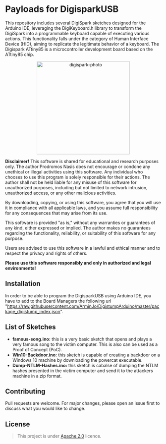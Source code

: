 # Payloads for DigisparkUSB

This repository includes several DigiSpark sketches designed for the Arduino IDE, leveraging the DigiKeyboard.h library to transform the DigiSpark into a programmable keyboard capable of executing various actions. This functionality falls under the category of Human Interface Device (HID), aiming to replicate the legitimate behavior of a keyboard. The Digispark ATtiny85 is a microcontroller development board based on the ATtiny85 chip.

<p align=center>
<img src="https://www.bifelectronic.com/5523-large_default/ard-digispark.jpg" alt="digispark-photo" width=300px>
</p>

**Disclaimer!**
This software is shared for educational and research purposes only. The author Prodromos Nasis does not encourage or condone any unethical or illegal activities using this software. Any individual who chooses to use this program is solely responsible for their actions. The author shall not be held liable for any misuse of this software for unauthorized purposes, including but not limited to network intrusion, unauthorized access, or any other malicious activities.

By downloading, copying, or using this software, you agree that you will use it in compliance with all applicable laws, and you assume full responsibility for any consequences that may arise from its use.

This software is provided "as is," without any warranties or guarantees of any kind, either expressed or implied. The author makes no guarantees regarding the functionality, reliability, or suitability of this software for any purpose.

Users are advised to use this software in a lawful and ethical manner and to respect the privacy and rights of others.

**Please use this software responsibly and only in authorized and legal environments!**

## Installation

In order to be able to program the DigisparkUSB using Arduino IDE, you have to add to the Board Managers the following url "https://raw.githubusercontent.com/ArminJo/DigistumpArduino/master/package_digistump_index.json".

## List of Sketches

- **famous-song.ino:** this is a very basic sketch that opens and plays a very famous song to the victim computer. This is also can be used as a Proof of Concept (PoC).
- **Win10-Backdoor.ino:** this sketch is capable of creating a backdoor on a Windows 10 machine by downloading the powercat executable.
- **Dump-NTLM-Hashes.ino:** this sketch is cabalse of dumping the NTLM hashes presented in the victim computer and send it to the attackers machine in a zip format.

## Contributing

Pull requests are welcome. For major changes, please open an issue first
to discuss what you would like to change.

## License

>This project is under [Apache 2.0](https://choosealicense.com/licenses/apache-2.0/) licence.
